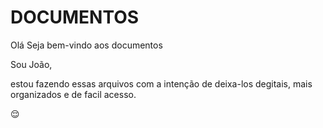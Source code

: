 # DOCUMENTOS
 
 Olá Seja bem-vindo aos documentos 

 Sou João,

 estou fazendo essas arquivos com a intenção de deixa-los degitais, mais organizados e de facil acesso. 

:relieved:
